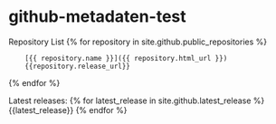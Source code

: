 # github-metadaten-test

Repository List
{% for repository in site.github.public_repositories %}

        [{{ repository.name }}]({{ repository.html_url }})
        {{repository.release_url}} 
{% endfor %}


Latest releases:
{% for latest_release in site.github.latest_release %}
    {{latest_release}}
{% endfor %}

